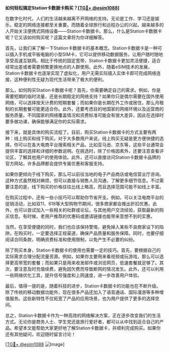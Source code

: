 **如何轻松搞定Station卡数据卡购买？[[TG💪+ @esim1088](https://t.me/s/esim1088)]**

在数字化时代，人们的生活越来越离不开网络的支持。无论是工作、学习还是娱乐，稳定的网络连接都至关重要。而随着全球旅行和远程办公的兴起，越来越多的人开始关注便携式网络设备——Station卡数据卡。那么，什么是Station卡数据卡呢？它又该如何购买呢？这篇文章将为你详细解答。

首先，让我们来了解一下Station卡数据卡的基本概念。Station卡数据卡是一种可以插入手机或平板电脑的小型SIM卡，它可以提供移动数据服务，让用户随时随地享受高速互联网。相比于传统的固定宽带，Station卡数据卡更加灵活便捷，适合经常出差或者需要频繁更换地点的人群使用。此外，随着eSIM技术的发展，Station卡数据卡也逐渐实现了虚拟化，用户无需实际插入实体卡即可完成网络连接，这种便利性无疑为现代生活带来了极大的便利。

那么，如何购买Station卡数据卡呢？首先，你需要确定自己的需求。例如，你是需要短期的临时流量，还是长期稳定的网络支持？如果你只是偶尔需要在国外使用网络，可以选择按天计费的短期套餐；而如果你是长期在外工作或居住，那么月租制的长期套餐可能更适合你。此外，还要考虑目的地国家的网络环境以及运营商的服务质量。不同国家的网络覆盖情况和资费标准可能会有很大差异，因此在选择时要多做功课，确保能够满足你的实际需求。

接下来，就是具体的购买流程了。目前，购买Station卡数据卡的方式主要有两种：线上购买和线下购买。对于大多数用户来说，线上购买无疑是更方便快捷的选择。你可以在各大电商平台搜索相关产品，比如亚马逊、京东等，这些平台通常会提供丰富的选择和详细的参数说明。在挑选时，除了价格因素外，还要注意查看评论区，了解其他用户的使用体验。此外，还可以直接访问Station卡数据卡品牌的官方网站，许多品牌都会提供专属优惠和客服支持。

如果你更倾向于线下购买，那么可以前往当地的电子产品商店或电信营业厅咨询。这种方式虽然相对麻烦，但可以直接与销售人员沟通，了解更多细节信息。不过需要注意的是，线下购买的价格往往比线上略高，而且选择范围可能不如线上丰富。

在购买过程中，还有一些小技巧可以帮助你节省开支。例如，可以关注电商平台的促销活动，比如双11、618等大型购物节期间，很多商家都会推出折扣优惠。此外，也可以尝试加入一些相关的社群或论坛，与其他用户交流经验，获取最新的购买信息。有时候，老用户推荐的优惠码或邀请链接也能带来意想不到的实惠。

当然，在享受便捷的同时，我们也应该保持警惕，避免掉入某些不良商家设下的陷阱。在购买时，一定要选择正规渠道，确保产品质量和服务保障。同时，也要仔细阅读合同条款，明确资费标准和使用限制，以免产生不必要的纠纷。

除了购买本身，Station卡数据卡的使用也需要一定的技巧。首先，要根据自己的实际需求合理分配流量资源。例如，如果你主要用来看视频或玩游戏，那么可以选择更高带宽的套餐；而如果只是用来收发邮件或浏览网页，低速套餐就足够了。其次，要注意及时充值续费，避免因欠费而导致断网的情况发生。此外，还可以利用一些网络优化工具，提升信号强度和上网速度，进一步改善用户体验。

最后，值得一提的是，随着科技的进步，Station卡数据卡的功能也在不断升级。除了传统的移动数据功能外，现在很多产品还加入了语音通话、国际漫游等多种增值服务。这些新特性不仅拓宽了产品的应用场景，也为用户提供了更多的选择空间。

总之，Station卡数据卡作为一种高效的网络解决方案，正在逐步改变我们的生活方式。无论你是商务人士、学生党还是旅行爱好者，都可以从中找到适合自己的产品。希望本文能帮助大家更好地了解Station卡数据卡，并顺利完成购买。如果你还有其他疑问，欢迎随时留言讨论！

[[TG💪+ @esim1088](https://t.me/s/esim1088) ![Image](https://i.postimg.cc/4NQfJmqS/Snipaste-2025-05-13-00-14-12.png)]
